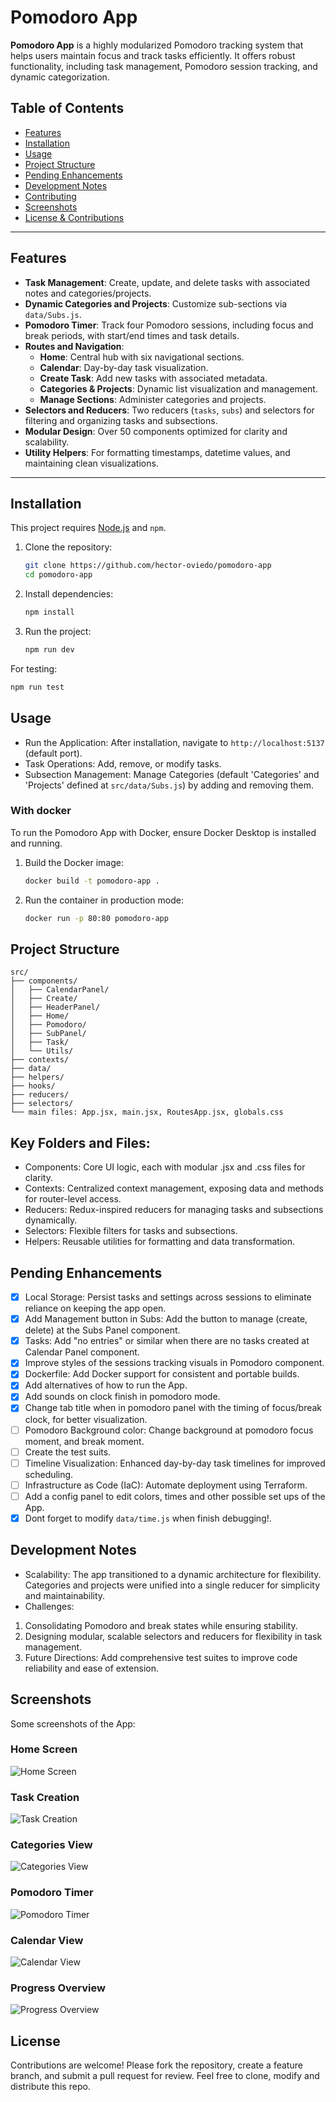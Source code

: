 # Pomodoro App

**Pomodoro App** is a highly modularized Pomodoro tracking system that helps users maintain focus and track tasks efficiently. It offers robust functionality, including task management, Pomodoro session tracking, and dynamic categorization.

## Table of Contents

- [Features](#features)
- [Installation](#installation)
- [Usage](#usage)
- [Project Structure](#project-structure)
- [Pending Enhancements](#pending-enhancements)
- [Development Notes](#development-notes)
- [Contributing](#contributing)
- [Screenshots](#screenshots)
- [License & Contributions](#license)

---

## Features

- **Task Management**: Create, update, and delete tasks with associated notes and categories/projects.
- **Dynamic Categories and Projects**: Customize sub-sections via `data/Subs.js`.
- **Pomodoro Timer**: Track four Pomodoro sessions, including focus and break periods, with start/end times and task details.
- **Routes and Navigation**:
  - **Home**: Central hub with six navigational sections.
  - **Calendar**: Day-by-day task visualization.
  - **Create Task**: Add new tasks with associated metadata.
  - **Categories & Projects**: Dynamic list visualization and management.
  - **Manage Sections**: Administer categories and projects.
- **Selectors and Reducers**: Two reducers (`tasks`, `subs`) and selectors for filtering and organizing tasks and subsections.
- **Modular Design**: Over 50 components optimized for clarity and scalability.
- **Utility Helpers**: For formatting timestamps, datetime values, and maintaining clean visualizations.

---

## Installation

This project requires [Node.js](https://nodejs.org) and `npm`.

1. Clone the repository:
   ```bash
   git clone https://github.com/hector-oviedo/pomodoro-app
   cd pomodoro-app
   ```

2. Install dependencies:

   ```bash
   npm install
   ```

3. Run the project:

   ```bash
   npm run dev
   ```

For testing:

   ```bash
   npm run test
   ```

## Usage
- Run the Application: After installation, navigate to `http://localhost:5137` (default port).
- Task Operations: Add, remove, or modify tasks.
- Subsection Management: Manage Categories (default 'Categories' and 'Projects' defined at `src/data/Subs.js`) by adding and removing them.

### With docker

To run the Pomodoro App with Docker, ensure Docker Desktop is installed and running.

1. Build the Docker image:

   ```bash
   docker build -t pomodoro-app .
   ```

1. Run the container in production mode:

   ```bash
   docker run -p 80:80 pomodoro-app
   ```

## Project Structure

```
src/
├── components/
│   ├── CalendarPanel/
│   ├── Create/
│   ├── HeaderPanel/
│   ├── Home/
│   ├── Pomodoro/
│   ├── SubPanel/
│   ├── Task/
│   └── Utils/
├── contexts/
├── data/
├── helpers/
├── hooks/
├── reducers/
├── selectors/
└── main files: App.jsx, main.jsx, RoutesApp.jsx, globals.css
```

## Key Folders and Files:
- Components: Core UI logic, each with modular .jsx and .css files for clarity.
- Contexts: Centralized context management, exposing data and methods for router-level access.
- Reducers: Redux-inspired reducers for managing tasks and subsections dynamically.
- Selectors: Flexible filters for tasks and subsections.
- Helpers: Reusable utilities for formatting and data transformation.

## Pending Enhancements

- [x] Local Storage: Persist tasks and settings across sessions to eliminate reliance on keeping the app open.
- [x] Add Management button in Subs: Add the button to manage (create, delete) at the Subs Panel component.
- [x] Tasks: Add "no entries" or similar when there are no tasks created at Calendar Panel component.
- [x] Improve styles of the sessions tracking visuals in Pomodoro component.
- [x] Dockerfile: Add Docker support for consistent and portable builds.
- [x] Add alternatives of how to run the App.
- [x] Add sounds on clock finish in pomodoro mode.
- [x] Change tab title when in pomodoro panel with the timing of focus/break clock, for better visualization.
- [ ] Pomodoro Background color: Change background at pomodoro focus moment, and break moment.
- [ ] Create the test suits.
- [ ] Timeline Visualization: Enhanced day-by-day task timelines for improved scheduling.
- [ ] Infrastructure as Code (IaC): Automate deployment using Terraform.
- [ ] Add a config panel to edit colors, times and other possible set ups of the App.
- [x] Dont forget to modify `data/time.js` when finish debugging!.

## Development Notes
- Scalability: The app transitioned to a dynamic architecture for flexibility. Categories and projects were unified into a single reducer for simplicity and maintainability.
- Challenges:
1. Consolidating Pomodoro and break states while ensuring stability.
2. Designing modular, scalable selectors and reducers for flexibility in task management.
3. Future Directions: Add comprehensive test suites to improve code reliability and ease of extension.

## Screenshots

Some screenshots of the App:

### Home Screen
![Home Screen](./screenshots/img1.jpg)

### Task Creation
![Task Creation](./screenshots/img2.jpg)

### Categories View
![Categories View](./screenshots/img3.jpg)

### Pomodoro Timer
![Pomodoro Timer](./screenshots/img4.jpg)

### Calendar View
![Calendar View](./screenshots/img5.jpg)

### Progress Overview
![Progress Overview](./screenshots/img6.jpg)

## License

Contributions are welcome! Please fork the repository, create a feature branch, and submit a pull request for review.
Feel free to clone, modify and distribute this repo.